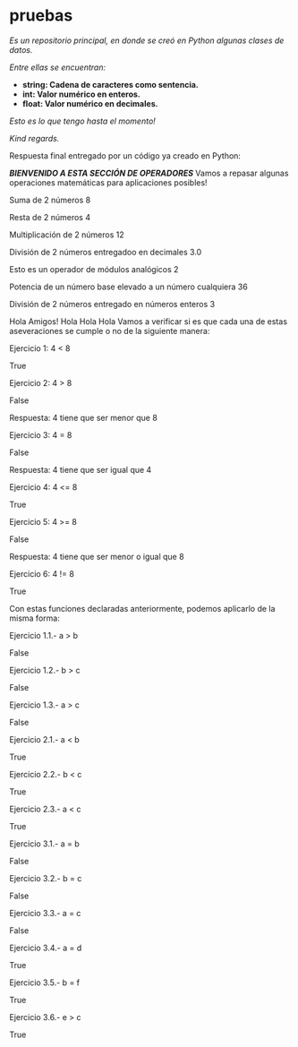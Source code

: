 # pruebas

_Es un repositorio principal, en donde se creó en Python algunas clases de datos._

_Entre ellas se encuentran:_

- **string: Cadena de caracteres como sentencia.**
- **int: Valor numérico en enteros.**
- **float: Valor numérico en decimales.**

_Esto es lo que tengo hasta el momento!_

_Kind regards._

Respuesta final entregado por un código ya creado en Python:

***********BIENVENIDO A ESTA SECCIÓN DE OPERADORES***********
Vamos a repasar algunas operaciones matemáticas para aplicaciones posibles!

Suma de 2 números
8

Resta de 2 números
4

Multiplicación de 2 números
12

División de 2 números entregadoo en decimales
3.0

Esto es un operador de módulos analógicos
2

Potencia de un número base elevado a un número cualquiera
36

División de 2 números entregado en números enteros
3

Hola Amigos!
Hola Hola Hola
Vamos a verificar si es que cada una de estas aseveraciones se cumple o no de la siguiente manera:

Ejercicio 1: 4 < 8

True

Ejercicio 2: 4 > 8

False

Respuesta: 4 tiene que ser menor que 8

Ejercicio 3: 4 = 8

False

Respuesta: 4 tiene que ser igual que 4

Ejercicio 4: 4 <= 8

True

Ejercicio 5: 4 >= 8

False

Respuesta: 4 tiene que ser menor o igual que 8

Ejercicio 6: 4 != 8

True

Con estas funciones declaradas anteriormente, podemos aplicarlo de la misma forma:

Ejercicio 1.1.- a > b

False

Ejercicio 1.2.- b > c

False

Ejercicio 1.3.- a > c

False

Ejercicio 2.1.- a < b

True

Ejercicio 2.2.- b < c

True

Ejercicio 2.3.- a < c

True

Ejercicio 3.1.- a = b

False

Ejercicio 3.2.- b = c

False

Ejercicio 3.3.- a = c

False

Ejercicio 3.4.- a = d

True

Ejercicio 3.5.- b = f

True

Ejercicio 3.6.- e > c

True
